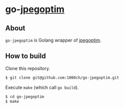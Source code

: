# go-[jpegoptim](https://github.com/tjko/jpegoptim)

## About

`go-jpegoptim` is Golang wrapper of [jpegoptim](https://github.com/tjko/jpegoptim).

## How to build

Clone this repository.

```bash
$ git clone git@github.com:1000ch/go-jpegoptim.git
```

Execute `make` (which call `go build`).

```bash
$ cd go-jpegoptim
$ make
```